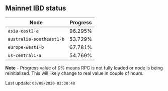 ## **Mainnet** IBD status


Node | Progress
--- | ---
`asia-east2-a` | 96.295%
`australia-southeast1-b` | 53.729%
`europe-west1-b` | 67.781%
`us-central1-a` | 54.769%


**Note** - Progress value of *0%* means RPC is not fully loaded or node is being reinitialized. This will likely change to real value in couple of hours.


Last update: `03/08/2020 02:30:48`
